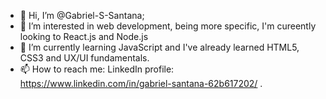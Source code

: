 
- 👋 Hi, I’m @Gabriel-S-Santana;
- 👀 I’m interested in web development, being more specific, I'm cureently looking to React.js and Node.js 
- 🌱 I’m currently learning JavaScript and I've already learned HTML5, CSS3 and UX/UI fundamentals.
- 📫 How to reach me: LinkedIn profile: https://www.linkedin.com/in/gabriel-santana-62b617202/ .



